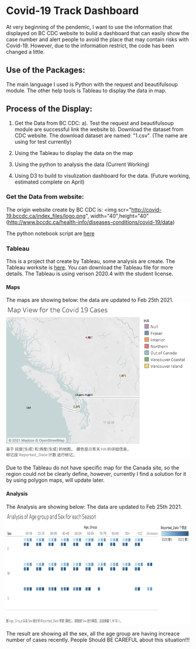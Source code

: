 # Covid-19 Track Dashboard

At very beginning of the pendemic, I want to use the information that displayed on BC CDC website to bulid a dashboard that can easily show the case number and alert people to avoid the place that may contain risks with Covid-19. However, due to the information restrict, the code has been changed a little.

## Use of the Packages: 

The main language I used is Python with the request and beautifulsoup module. The other help tools is Tableau to display the data in map. 

## Process of the Display: 
1. Get the Data from BC CDC:
  a). Test the request and beautifulsoup module are successful link the website
  b). Download the dataset from CDC website. The download dataset are named: "1.csv". (The name are using for test currently) 

2. Using the Tableau to display the data on the map 

3. Using the python to analysis the data (Current Working) 
4. Using D3 to build to visulization dashboard for the data. (Future working, estimated complete on April)

### Get the Data from website:
The origin website create by BC CDC is: <img scr="http://covid-19.bccdc.ca/index_files/logo.png", width="40",height="40"(http://www.bccdc.ca/health-info/diseases-conditions/covid-19/data)

The python notebook script are [here](https://github.com/Brandon0916/ResumeFolder/blob/main/DataScience/Covid/Scraping%20the%20COVID-19%20Data%20from%20Official%20Website.ipynb)

### Tableau 
This is a project that create by Tableau, some analysis are create. The Tableau worksite is [here](COVID19_Data/Covid-19.twb). You can download the Tableau file for more details. The Tableau is using verison 2020.4 with the student license.

#### Maps
The maps are showing below: the data are updated to Feb 25th 2021. 
![Map](https://github.com/Brandon0916/ResumeFolder/blob/main/DataScience/Covid/Covid%20Map%20Views%20Updated.png)

Due to the Tableau do not have specific map for the Canada site, so the region could not be clearly define, however, currently I find a solution for it by using polygon maps, will update later.

#### Analysis
The Analysis are showing below: The data are updated to Feb 25th 2021.
![Analysis](https://github.com/Brandon0916/ResumeFolder/blob/main/DataScience/Covid/Analysis%20of%20Age%20group%20and%20Sex.png)

The result are showing all the sex, all the age group are having increace number of cases recently. People Should BE CAREFUL about this situation!!!

